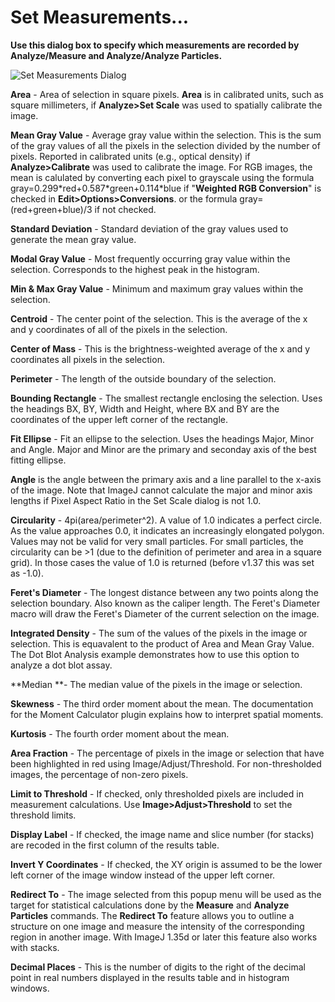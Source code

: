 # Set Measurements\...

**Use this dialog box to specify which measurements are recorded by
Analyze/Measure and Analyze/Analyze Particles.**

![Set Measurements
Dialog](http://rsb.info.nih.gov/ij/docs/images/measurements.jpg)

**Area** - Area of selection in square pixels. **Area** is in calibrated
units, such as square millimeters, if **Analyze\>Set Scale** was used to
spatially calibrate the image.

**Mean Gray Value** - Average gray value within the selection. This is
the sum of the gray values of all the pixels in the selection divided by
the number of pixels. Reported in calibrated units (e.g., optical
density) if **Analyze\>Calibrate** was used to calibrate the image. For
RGB images, the mean is calulated by converting each pixel to grayscale
using the formula gray=0.299\*red+0.587\*green+0.114\*blue if
\"**Weighted RGB Conversion**\" is checked in
**Edit\>Options\>Conversions**. or the formula gray=(red+green+blue)/3
if not checked.

**Standard Deviation** - Standard deviation of the gray values used to
generate the mean gray value.

**Modal Gray Value** - Most frequently occurring gray value within the
selection. Corresponds to the highest peak in the histogram.

**Min & Max Gray Value** - Minimum and maximum gray values within the
selection.

**Centroid** - The center point of the selection. This is the average of
the x and y coordinates of all of the pixels in the selection.

**Center of Mass** - This is the brightness-weighted average of the x
and y coordinates all pixels in the selection.

**Perimeter** - The length of the outside boundary of the selection.

**Bounding Rectangle** - The smallest rectangle enclosing the selection.
Uses the headings BX, BY, Width and Height, where BX and BY are the
coordinates of the upper left corner of the rectangle.

**Fit Ellipse** - Fit an ellipse to the selection. Uses the headings
Major, Minor and Angle. Major and Minor are the primary and seconday
axis of the best fitting ellipse.

**Angle** is the angle between the primary axis and a line parallel to
the x-axis of the image. Note that ImageJ cannot calculate the major and
minor axis lengths if Pixel Aspect Ratio in the Set Scale dialog is not
1.0.

**Circularity** - 4pi(area/perimeter\^2). A value of 1.0 indicates a
perfect circle. As the value approaches 0.0, it indicates an
increasingly elongated polygon. Values may not be valid for very small
particles. For small particles, the circularity can be \>1 (due to the
definition of perimeter and area in a square grid). In those cases the
value of 1.0 is returned (before v1.37 this was set as -1.0).

**Feret\'s Diameter** - The longest distance between any two points
along the selection boundary. Also known as the caliper length. The
Feret\'s Diameter macro will draw the Feret\'s Diameter of the current
selection on the image.

**Integrated Density** - The sum of the values of the pixels in the
image or selection. This is equavalent to the product of Area and Mean
Gray Value. The Dot Blot Analysis example demonstrates how to use this
option to analyze a dot blot assay.

\*\*Median \*\*- The median value of the pixels in the image or
selection.

**Skewness** - The third order moment about the mean. The documentation
for the Moment Calculator plugin explains how to interpret spatial
moments.

**Kurtosis** - The fourth order moment about the mean.

**Area Fraction** - The percentage of pixels in the image or selection
that have been highlighted in red using Image/Adjust/Threshold. For
non-thresholded images, the percentage of non-zero pixels.

**Limit to Threshold** - If checked, only thresholded pixels are
included in measurement calculations. Use **Image\>Adjust\>Threshold**
to set the threshold limits.

**Display Label** - If checked, the image name and slice number (for
stacks) are recoded in the first column of the results table.

**Invert Y Coordinates** - If checked, the XY origin is assumed to be
the lower left corner of the image window instead of the upper left
corner.

**Redirect To** - The image selected from this popup menu will be used
as the target for statistical calculations done by the **Measure** and
**Analyze Particles** commands. The **Redirect To** feature allows you
to outline a structure on one image and measure the intensity of the
corresponding region in another image. With ImageJ 1.35d or later this
feature also works with stacks.

**Decimal Places** - This is the number of digits to the right of the
decimal point in real numbers displayed in the results table and in
histogram windows.
